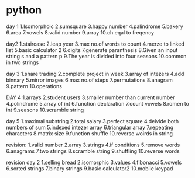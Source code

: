 # python
day 1
1.Isomorphoic
2.sumsquare
3.happy number
4.palindrome
5.bakery
6.area
7.vowels
8.valid number
9.array
10.ch eqal to freqency


day2
1.staircase
2.leap year
3.max no.of words to count
4.merze to linked list
5.basic calculator 2
6.digits
7.generate paranthesis
8.Given an input string s and a pattern p
9.The year is divided into four seasons
10.common in two strings


day 3
1.share trading
2.complete project in week
3.array of intezers
4.add binnary
5.mirror images
6.max no.of steps
7.permutations
8.anagram
9.pattern
10.operations





DAY 4
1.arrays
2.student users
3.smaller number than current number
4.polindrome
5.array of int
6.function declaration
7.count vowels
8.romen to int
9.seasons
10.scramble string



day 5 
1.maximal substring
2.total salary 
3.perfect square
4.deivide both  numbers of sum
5.indexed intezer array
6.triangular array
7.repeating characters
8.matrix size
9.function shuffle
10.reverse woirds in string


revision:
1.valid number
2.array
3.strings
4.if conditions
5.remove words
6.anagrams
7.two strings
8.scramble string
9.shuffling
10.reverse words

revision day 2
1.selling bread
2.isomorphic
3.values
4.fibonacci
5.vowels
6.sorted strings
7.binary strings
9.basic calculator2
10.mobile keypad

